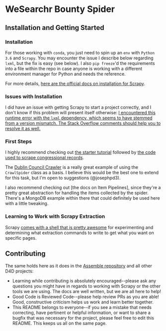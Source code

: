 # WeSearchr Bounty Spider

## Installation and Getting Started

### Installation
For those working with `conda`, you just need to spin up an `env` with `Python 3.6` and `Scrapy`. You may encounter the issue I describe below regarding `lxml`, but the fix is easy (see below). I also `pip freeze`'d the requirements into a file within the repo in case anyone is working with a different environment manager for Python and needs the reference.

For more details, [here are the official docs on installation for Scrapy](https://docs.scrapy.org/en/latest/intro/install.html).

### Issues with Installation
I did have an issue with getting Scrapy to start a project correctly, and I don't know if this problem will present itself otherwise: [I encountered this runtime error with the `lxml` dependency, which seems to have stemmed from a version mismatch. The Stack Overflow comments should help you to resolve it as well.](http://stackoverflow.com/questions/23172384/lxml-runtime-error-reason-incompatible-library-version-etree-so-requires-vers)

### First Steps
I highly recommend checking out [the starter tutorial](https://docs.scrapy.org/en/latest/intro/tutorial.html) followed by [the code used to scrape congressional records](https://github.com/Data4Democracy/assemble/tree/master/congress).

The [Dublin Council Crawler](https://github.com/bstarling/town-council/tree/scrapy-proposal/council_crawler) is a really great example of using the `CrawlSpider` class as a basis. I believe this would be the best one to extend for this task, but I'm open to suggestions (@josephpd3).

I also recommend checking out [the docs on Item Pipelines], since they're a pretty great abstraction for handling the items collected by the spider. There's a MongoDB example within there that could definitely be used here with a little tweaking.

### Learning to Work with Scrapy Extraction
Scrapy [comes with a shell that is pretty awesome](https://docs.scrapy.org/en/latest/topics/shell.html#topics-shell) for experimenting and determining what extraction commands to write to get what you want on specific pages.

## Contributing
The same holds here as it does in the [Assemble repository](https://github.com/Data4Democracy/assemble) and all other D4D projects:
* Learning while contributing is absolutely encouraged--please ask any questions you might have in regards to working with Scrapy or the other tools we are using. The docs are well written, but we are all here to help!
* Good Code is Reviewed Code--please help review PRs as you are able! Good, constructive criticism helps us work and learn better together.
* This README belongs to everyone--if you see a mistake that needs correcting, have pertinent or helpful information, or want to share a bugfix that was necessary for the project, please feel free to edit this README. This keeps us all on the same page.
